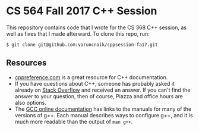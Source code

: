 # CS 564 Fall 2017 C++ Session

This repository contains code that I wrote for the CS 368 C++ session, as well
as fixes that I made afterward. To clone this repo, run:

    $ git clone git@github.com:varuncnaik/cppsession-fa17.git

## Resources

* [cppreference.com](http://en.cppreference.com/w/) is a great resource for C++
  documentation.
* If you have questions about C++, someone has probably asked it already on
  [Stack Overflow](https://stackoverflow.com/) and received an answer. If you
  can't find the answer to your question, then of course, Piazza and office
  hours are also options.
* The [GCC online documentation](https://gcc.gnu.org/onlinedocs/) has links to
  the manuals for many of the versions of g++. Each manual describes ways to
  configure g++, and it is much more readable than the output of `man g++`.
